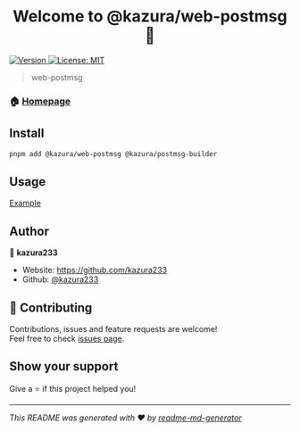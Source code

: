 <h1 align="center">Welcome to @kazura/web-postmsg 👋</h1>
<p>
  <a href="https://www.npmjs.com/package/@kazura/web-postmsg" target="_blank">
    <img alt="Version" src="https://img.shields.io/npm/v/@kazura/web-postmsg.svg">
  </a>
  <a href="https://github.com/kazura233/web-postmsg/blob/master/LICENSE" target="_blank">
    <img alt="License: MIT" src="https://img.shields.io/badge/License-MIT-yellow.svg" />
  </a>
</p>

> web-postmsg

### 🏠 [Homepage](https://github.com/kazura233/web-postmsg)

## Install

```sh
pnpm add @kazura/web-postmsg @kazura/postmsg-builder
```

## Usage

[Example](https://github.com/kazura233/web-postmsg/tree/master/example)

## Author

👤 **kazura233**

- Website: https://github.com/kazura233
- Github: [@kazura233](https://github.com/kazura233)

## 🤝 Contributing

Contributions, issues and feature requests are welcome!<br />Feel free to check [issues page](https://github.com/kazura233/web-postmsg/issues).

## Show your support

Give a ⭐️ if this project helped you!

---

_This README was generated with ❤️ by [readme-md-generator](https://github.com/kefranabg/readme-md-generator)_
